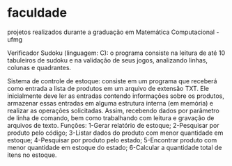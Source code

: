 # faculdade
projetos realizados durante a graduação em Matemática Computacional - ufmg


Verificador Sudoku (linguagem: C): o programa consiste na leitura de até 10 tabuleiros de sudoku e na validação de seus jogos, analizando linhas, colunas e quadrantes.

Sistema de controle de estoque: consiste em um programa que receberá como entrada a lista de produtos em um arquivo de extensão TXT. Ele inicialmente deve ler as entradas contendo informações sobre os produtos, armazenar essas entradas em alguma estrutura interna (em memória) e realizar as operações solicitadas. Assim, recebendo dados por parâmetro de linha de comando, bem como trabalhando com leitura e gravação de arquivos de texto.
  Funções:
      1-Gerar relatório de estoque;
      2-Pesquisar por produto pelo código;
      3-Listar dados do produto com menor quantidade em estoque;
      4-Pesquisar por produto pelo estado;
      5-Encontrar produto com menor quantidade em estoque do estado;
      6-Calcular a quantidade total de itens no estoque.
